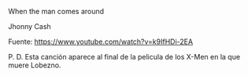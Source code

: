 
When the man comes around


Jhonny Cash


Fuente: https://www.youtube.com/watch?v=k9IfHDi-2EA

P. D. Esta canción aparece al final de la pelicula de los X-Men en la que muere Lobezno.